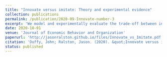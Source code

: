 ```yaml
---
title: "Innovate versus imitate: Theory and experimental evidence"
collection: publications
permalink: /publication/2020-09-Innovate-number-3
excerpt: 'We model and experimentally evaluate the trade-off between innovation and imitation commonly faced by firms. Innovation involves searching for a high payoff opportunity, but paying a cost in order to do so. Imitation involves avoiding that search cost and copying the most successful payoff opportunity uncovered thus far. We formulate a novel model of sequential innovation versus imitation decisions made by a group of n regret minimizing agents. We analyze the consequences of complete versus incomplete information about the distribution of payoffs from innovation on agents’ decisions. We then study these predictions in a laboratory experiment where we find evidence in support of our theoretical predictions.'
date: 2020-10-01
venue: 'Journal of Economic Behavior and Organization'
paperurl: 'http://jasonralston.github.io/files/Innovate_vs_Imitate.pdf'
citation: 'Duffy, John; Ralston, Jason. (2020). &quot;Innovate versus imitate: Theory and experimental evidence.&quot; <i>Journal of Economic Behavior and Organization</i>. 177.'
status: published
---
```

